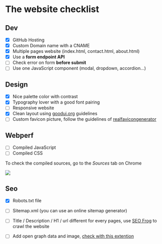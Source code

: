 # The website checklist

## Dev

* [X] GitHub Hosting
* [X] Custom Domain name with a CNAME
* [X] Multiple pages website \(index.html, contact.html, about.html\)
* [X] Use a **form endpoint API**
* [ ] Check error on form **before submit**
* [ ] Use one JavaScript component \(modal, dropdown, accordion…\)

## Design

* [X] Nice palette color with contrast
* [X] Typography lover with a good font pairing
* [ ] Responsive website
* [X] Clean layout using [goodui.org](http://goodui.org) guidelines
* [ ] Custom favicon picture, follow the guidelines of [realfavicongenerator](http://realfavicongenerator.net/)

## Webperf

* [ ] Compiled JavaScript
* [ ] Compiled CSS

To check the compiled sources, go to the _Sources_ tab on Chrome

 ![](/assets/webperf-css.gif)

## Seo

* [X] Robots.txt file
* [ ] Sitemap.xml \(you can use an online sitemap generator\)
* [ ] Title / Description / H1 / url different for every pages, use [SEO Frog](https://www.screamingfrog.co.uk/seo-spider/) to crawl the website
* [ ] Add open graph data and image, [check with this extention](https://chrome.google.com/webstore/detail/open-graph-preview/ehaigphokkgebnmdiicabhjhddkaekgh)



